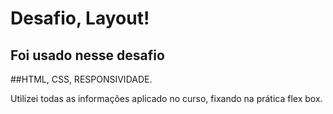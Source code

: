 # Desafio, Layout!
## Foi usado nesse desafio
##HTML, CSS, RESPONSIVIDADE.

Utilizei  todas as informações aplicado no curso, fixando na prática flex box.
